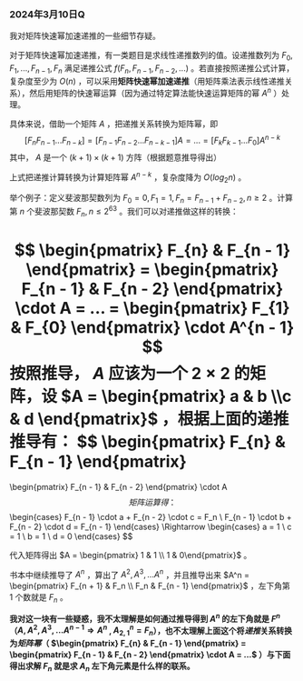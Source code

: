 ### 2024年3月10日Q

我对矩阵快速幂加速递推的一些细节存疑。

对于矩阵快速幂加速递推，有一类题目是求线性递推数列的值。设递推数列为 $F_0, F_1, ..., F_{n - 1}, F_n$ 满足递推公式 $f(F_n, F_{n - 1}, F_{n - 2}, ...)$ 。若直接按照递推公式计算，复杂度至少为 $O(n)$ ，可以采用**矩阵快速幂加速递推**（用矩阵乘法表示线性递推关系），然后用矩阵的快速幂运算（因为通过特定算法能快速运算矩阵的幂 $A^n$ ）处理。

具体来说，借助一个矩阵 $A$ ，把递推关系转换为矩阵幂，即
$$
[F_{n}F_{n - 1}...F_{n - k}] = [F_{n - 1}F_{n - 2}...F_{n - k - 1}]A = ... = [F_{k}F_{k - 1}...F_{0}]A^{n - k}
$$
其中， $A$ 是一个 $(k + 1) \times (k + 1)$ 方阵（根据题意推导得出）

上式把递推计算转换为计算矩阵幂 $A^{n - k}$ ，复杂度降为 $O(log_{2}n)$ 。



举个例子：定义斐波那契数列为 $F_{0} = 0, F_{1} = 1, F_{n} = F_{n - 1} + F_{n - 2}, n \ge 2$ 。计算第 $n$ 个斐波那契数 $F_{n}, n \le 2^{63}$ 。我们可以对递推做这样的转换：

$$
\begin{pmatrix}
      F_{n} & F_{n - 1}
      \end{pmatrix}
      =
      \begin{pmatrix}
      F_{n - 1} & F_{n - 2}
      \end{pmatrix}
      \cdot
      A
      = ... =
      \begin{pmatrix}
      F_{1} & F_{0}
      \end{pmatrix}
      \cdot
      A^{n - 1}
$$
按照推导， $A$ 应该为一个 $2 \times 2$ 的矩阵，设 $A = \begin{pmatrix} a & b \\c & d \end{pmatrix}$ ，根据上面的递推推导有：
$$
\begin{pmatrix}
F_{n} & F_{n - 1}
\end{pmatrix}
=
\begin{pmatrix}
F_{n - 1} & F_{n - 2}
\end{pmatrix}
\cdot
A
$$
矩阵运算得：
$$
\begin{cases}
F_{n - 1} \cdot a + F_{n - 2} \cdot c = F_n \\
F_{n - 1} \cdot b + F_{n - 2} \cdot d = F_{n - 1}
\end{cases}
\Rightarrow
\begin{cases}
a = 1 \\
c = 1 \\
b = 1 \\
d = 0
\end{cases}
$$


代入矩阵得出 $A = \begin{pmatrix} 1 & 1 \\ 1 & 0\end{pmatrix}$ 。



书本中继续推导了 $A^n$ ，算出了 $A^2, A^3, ...A^n$ ，并且推导出来 $A^n = \begin{pmatrix} F_{n + 1} & F_n \\ F_n & F_{n - 1} \end{pmatrix}$ ，左下角第 $1$ 个数就是 $F_n$ 。



**我对这一块有一些疑惑，我不太理解是如何通过推导得到 $A^n$ 的左下角就是 $F^n$ （$A, A^2, A^3, ...A^{n - 1} \Rightarrow A^n$ , $A^n_{2, 1} = F_n$），也不太理解上面这个将*递推*关系转换为*矩阵幂*（ $\begin{pmatrix}
      F_{n} & F_{n - 1}
      \end{pmatrix}
      =
      \begin{pmatrix}
      F_{n - 1} & F_{n - 2}
      \end{pmatrix}
      \cdot
      A
      = ...$ ）与下面得出求解 $F_n$ 就是求 $A_n$ 左下角元素是什么样的联系。**

